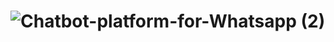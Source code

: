 # ![Chatbot-platform-for-Whatsapp (2)](https://github.com/SureyyaSenturk/WhatsappChatbot/assets/82750611/3faac97a-bf7c-49f2-820f-4ab3cf686bdd)


